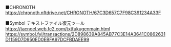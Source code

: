 ■CHRONOTH
https://chronoth.nftdrive.net/CHRONOTH/67C3D657C7F98C391234A33F

■Symbol テキストファイル復元ツール
https://tacnoel.web.fc2.com/txtfukugenmain.html
https://symbol.fyi/transactions/2D898639A845AB77C3E14A3641C0862631D1159D7D950ED0EBFA97DCFBDAEE99
